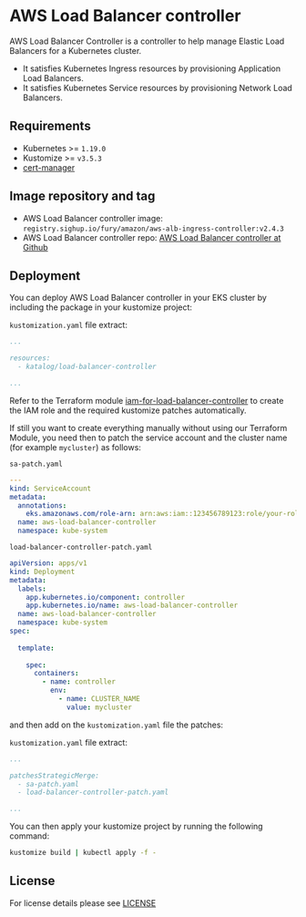 # AWS Load Balancer controller

<!-- <KFD-DOCS> -->

AWS Load Balancer Controller is a controller to help manage Elastic Load Balancers for a Kubernetes cluster.

- It satisfies Kubernetes Ingress resources by provisioning Application Load Balancers.
- It satisfies Kubernetes Service resources by provisioning Network Load Balancers.

## Requirements

- Kubernetes >= `1.19.0`
- Kustomize >= `v3.5.3`
- [cert-manager][cert-manager]

## Image repository and tag

- AWS Load Balancer controller image: `registry.sighup.io/fury/amazon/aws-alb-ingress-controller:v2.4.3`
- AWS Load Balancer controller repo: [AWS Load Balancer controller at Github][github]

## Deployment

You can deploy AWS Load Balancer controller in your EKS cluster by including the package in your kustomize project:

`kustomization.yaml` file extract:

```yaml
...

resources:
  - katalog/load-balancer-controller

...
```

Refer to the Terraform module [iam-for-load-balancer-controller](../../modules/iam-for-load-balancer-controller) to create the IAM role and the required kustomize patches automatically.

If still you want to create everything manually without using our Terraform Module, you need then to patch the service account and the cluster name (for example `mycluster`) as follows:

`sa-patch.yaml`

```yaml
---
kind: ServiceAccount
metadata:
  annotations:
    eks.amazonaws.com/role-arn: arn:aws:iam::123456789123:role/your-role-name
  name: aws-load-balancer-controller
  namespace: kube-system
```

`load-balancer-controller-patch.yaml`

```yaml
apiVersion: apps/v1
kind: Deployment
metadata:
  labels:
    app.kubernetes.io/component: controller
    app.kubernetes.io/name: aws-load-balancer-controller
  name: aws-load-balancer-controller
  namespace: kube-system
spec:
  
  template:
   
    spec:
      containers:
        - name: controller
          env:
            - name: CLUSTER_NAME
              value: mycluster
```

and then add on the `kustomization.yaml` file the patches:

`kustomization.yaml` file extract:

```yaml
...

patchesStrategicMerge:
  - sa-patch.yaml
  - load-balancer-controller-patch.yaml

...
```

You can then apply your kustomize project by running the following command:

```bash
kustomize build | kubectl apply -f -
```

<!-- Links -->

[cert-manager]: https://github.com/sighupio/fury-kubernetes-ingress/tree/master/katalog/cert-manager
[github]: https://github.com/kubernetes-sigs/aws-load-balancer-controller/

<!-- </KFD-DOCS> -->

## License

For license details please see [LICENSE](../../LICENSE)
